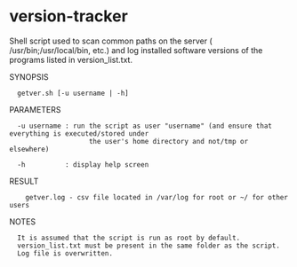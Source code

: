 version-tracker
===============


  Shell script used to scan common paths on the server ( /usr/bin;/usr/local/bin, etc.) 
and log installed software versions of the programs listed in version_list.txt. 

 

  SYNOPSIS

      getver.sh [-u username | -h]
 
  PARAMETERS
          
      -u username : run the script as user "username" (and ensure that everything is executed/stored under 
                        the user's home directory and not/tmp or elsewhere)
          
      -h          : display help screen
          
  RESULT
  
        getver.log - csv file located in /var/log for root or ~/ for other users
        
  
  NOTES
  
      It is assumed that the script is run as root by default.
      version_list.txt must be present in the same folder as the script.
      Log file is overwritten.
